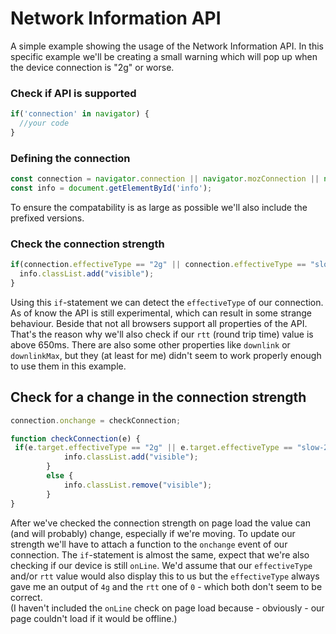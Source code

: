 # Network Information API
A simple example showing the usage of the Network Information API. In this specific example we'll be creating  a small warning which will pop up when the device connection is "2g" or worse.

### Check if API is supported
```javascript
if('connection' in navigator) {
  //your code
}
```

### Defining the connection
```javascript
const connection = navigator.connection || navigator.mozConnection || navigator.webkitConnection;
const info = document.getElementById('info');
```
To ensure the compatability is as large as possible we'll also include the prefixed versions.


### Check the connection strength
```javascript
if(connection.effectiveType == "2g" || connection.effectiveType == "slow-2g" || connection.rtt > 650) {
  info.classList.add("visible");
}
```
Using this `if`-statement we can detect the `effectiveType` of our connection. As of know the API is still experimental, which can result in some strange behaviour. Beside that not all browsers support all properties of the API. That's the reason why we'll also check if our `rtt` (round trip time) value is above 650ms.
There are also some other properties like `downlink` or `downlinkMax`, but they (at least for me) didn't seem to work properly enough to use them in this example.

## Check for a change in the connection strength
```javascript
connection.onchange = checkConnection;

function checkConnection(e) {
 if(e.target.effectiveType == "2g" || e.target.effectiveType == "slow-2g" || navigator.onLine == false || e.target.rtt > 650) { 
            info.classList.add("visible");
        }
        else {
            info.classList.remove("visible");
        } 
}
```
After we've checked the connection strength on page load the value can (and will probably) change, especially if we're moving. To update our strength we'll have to attach a function to the `onchange` event of our connection. The `if`-statement is almost the same, expect that we're also checking if our device is still `onLine`. We'd assume that our `effectiveType` and/or `rtt` value would also display this to us but the `effectiveType` always gave me an output of `4g` and the `rtt` one of `0` - which both don't seem to be correct.\
(I haven't included the `onLine` check on page load because - obviously - our page couldn't load if it would be offline.)
